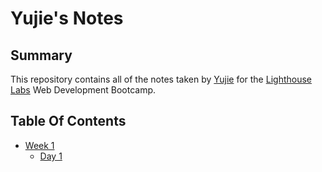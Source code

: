# Yujie's Notes

## Summary

This repository contains all of the notes taken by [Yujie](https://github.com/gordonzhou001) for the [Lighthouse Labs](https://lighthouselabs.ca) Web Development Bootcamp.

## Table Of Contents

* [Week 1](/Week_1)
  * [Day 1](/Week_1/Day_1)